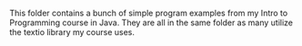 This folder contains a bunch of simple program examples from my Intro to Programming course in Java. They are all in the same folder as many utilize the textio library my course uses. 
